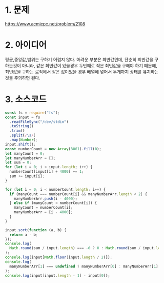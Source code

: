 # 1. 문제

https://www.acmicpc.net/problem/2108

# 2. 아이디어

평균,중앙값,범위는 구하기 어렵지 않다. 어려운 부분은 최빈값인데, 단순히 최빈값을 구하는것이 아니라, 같은 최빈값이 있을경우 두번째로 작은 최빈값을 구해야 하기 때문에, 최빈값을 구하는 로직에서 같은 값이있을 경우 배열에 넣어서 두개까지 상태를 유지하는것을 주의하면 된다.

# 3. 소스코드

```javascript
const fs = require("fs");
const input = fs
  .readFileSync("/dev/stdin")
  .toString()
  .trim()
  .split(/\s/)
  .map(Number);
input.shift();
const numberCount = new Array(8001).fill(0);
let manyCount = 0;
let manyNumberArr = [];
let sum = 0;
for (let i = 0; i < input.length; i++) {
  numberCount[input[i] + 4000] += 1;
  sum += input[i];
}

for (let i = 0; i < numberCount.length; i++) {
  if (manyCount === numberCount[i] && manyNumberArr.length < 2) {
    manyNumberArr.push(i - 4000);
  } else if (manyCount < numberCount[i]) {
    manyCount = numberCount[i];
    manyNumberArr = [i - 4000];
  }
}

input.sort(function (a, b) {
  return a - b;
});
console.log(
  Math.round(sum / input.length) === -0 ? 0 : Math.round(sum / input.length)
);
console.log(input[Math.floor(input.length / 2)]);
console.log(
  manyNumberArr[1] === undefined ? manyNumberArr[0] : manyNumberArr[1]
);
console.log(input[input.length - 1] - input[0]);
```
